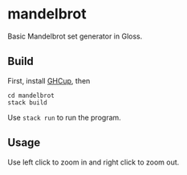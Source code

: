mandelbrot
==========

Basic Mandelbrot set generator in Gloss.

Build
-----

First, install [GHCup](https://www.haskell.org/ghcup/), then

```
cd mandelbrot
stack build
```

Use `stack run` to run the program.

Usage
-----

Use left click to zoom in and right click to zoom out.